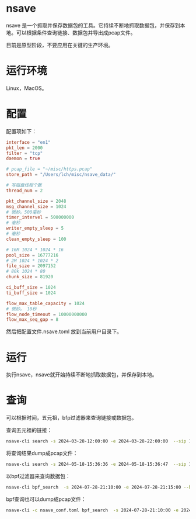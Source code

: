 # nsave
nsave 是一个抓取并保存数据包的工具。它持续不断地抓取数据包，并保存到本地。可以根据条件查询链接、数据包并导出成pcap文件。

目前是原型阶段，不要应用在关键的生产环境。

# 运行环境
Linux，MacOS。

# 配置
配置项如下：
``` toml
interface = "en1"
pkt_len = 2000
filter = "tcp"
daemon = true

# pcap_file = "~/misc/https.pcap"
store_path = "/Users/lch/misc/nsave_data/"

# 写磁盘线程个数
thread_num = 2

pkt_channel_size = 2048
msg_channel_size = 1024
# 微秒。500毫秒
timer_intervel = 500000000
# 毫秒
writer_empty_sleep = 5
# 毫秒
clean_empty_sleep = 100

# 16M 1024 * 1024 * 16
pool_size = 16777216
# 2M 1024 * 1024 * 2
file_size = 2097152
# 80k 1024 * 80
chunk_size = 81920

ci_buff_size = 1024
ti_buff_size = 1024

flow_max_table_capacity = 1024
# 微妙。 10秒
flow_node_timeout = 10000000000
flow_max_seq_gap = 8
```
然后把配置文件.nsave.toml 放到当前用户目录下。

# 运行
执行nsave，nsave就开始持续不断地抓取数据包，并保存到本地。

# 查询
可以根据时间，五元祖，bfp过滤器来查询链接或数据包。

查询五元祖的链接：
``` bash
nsave-cli search -s 2024-03-28-12:00:00 -e 2024-03-28-22:00:00  --sip 111.206.208.245 -D 10.11.20.13 -P tcp -p 443 -d 64024
``` 
将查询结果dump成pcap文件：
``` bash
nsave-cli search -s 2024-05-18-15:36:36 -e 2024-05-18-15:36:47  --sip 10.11.20.255 -D 10.11.20.14 -P udp -p 137 -d 137 -f ~/misc/nsave_data/dump.pcap
```
以bpf过滤器来查询数据包：
``` bash
nsave-cli bpf_search  -s 2024-07-28-21:10:00 -e 2024-07-28-21:15:00 --bpf  “udp and arp”
```

bpf查询也可以dump成pcap文件：
``` bash
nsave-cli -c nsave_conf.toml bpf_search  -s 2024-07-28-21:10:00 -e 2024-07-28-21:15:00 --bpf "tcp or udp" -f ~/misc/nsave_data/dump.pcap
```
